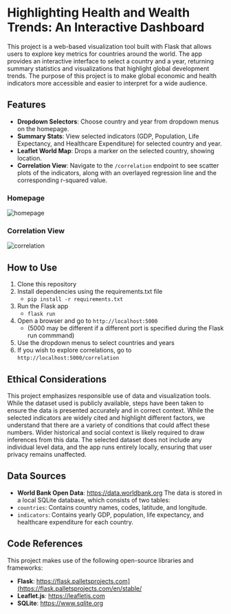 # Highlighting Health and Wealth Trends: An Interactive Dashboard

This project is a web-based visualization tool built with Flask that allows users to explore key metrics for countries around the world. The app provides an interactive interface to select a country and a year, returning summary statistics and visualizations that highlight global development trends. The purpose of this project is to make global economic and health indicators more accessible and easier to interpret for a wide audience.

## Features
- **Dropdown Selectors**: Choose country and year from dropdown menus on the homepage.
- **Summary Stats**: View selected indicators (GDP, Population, Life Expectancy, and Healthcare Expenditure) for selected country and year.
- **Leaflet World Map**: Drops a marker on the selected country, showing location.
- **Correlation View**: Navigate to the `/correlation` endpoint to see scatter plots of the indicators, along with an overlayed regression line and the corresponding r-squared value.

### Homepage
![homepage](https://github.com/user-attachments/assets/f07b9d61-8bb6-4734-8cdd-c70a4e5eea69)

### Correlation View
![correlation](https://github.com/user-attachments/assets/68b51c94-e9a4-410d-82e0-3a1d9aa274a6)


## How to Use
1. Clone this repository
2. Install dependencies using the requirements.txt file
   - `pip install -r requirements.txt`
3. Run the Flask app
   - `flask run`
4. Open a browser and go to `http://localhost:5000`
   - (5000 may be different if a different port is specified during the Flask run commmand)
5. Use the dropdown menus to select countries and years
6. If you wish to explore correlations, go to `http://localhost:5000/correlation`

## Ethical Considerations
This project emphasizes responsible use of data and visualization tools. While the dataset used is publicly available, steps have been taken to ensure the data is presented accurately and in correct context. While the selected indicators are widely cited and highlight
different factors, we understand that there are a variety of conditions that could affect these numbers. Wider historical and social context is likely required to draw inferences from this data. The selected dataset does not include any individual level data, and the app
runs entirely locally, ensuring that user privacy remains unaffected.

## Data Sources
- **World Bank Open Data**: https://data.worldbank.org
The data is stored in a local SQLite database, which consists of two tables:
- `countries`: Contains country names, codes, latitude, and longitude.
- `indicators`: Contains yearly GDP, population, life expectancy, and healthcare expenditure for each country.

## Code References
This project makes use of the following open-source libraries and frameworks:
- **Flask**: https://flask.palletsprojects.com](https://flask.palletsprojects.com/en/stable/
- **Leaflet.js**: https://leafletjs.com
- **SQLite**: https://www.sqlite.org

